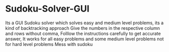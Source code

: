 # Sudoku-Solver-GUI
Its a GUI Sudoku solver which solves easy and medium level problems, its a kind of backtracking approach
Give the numbers in the respective column and rows without comma,
Folllow the instructions carefully to get accurate answer,
It works for all easy problems and some medium level problems not for hard level problems
Mess with sudoku
